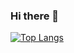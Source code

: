 ### Hi there 👋

[![Top Langs](https://github-readme-stats.vercel.app/api/top-langs/?username=kol-ui&langs_count=10)](https://github.com/anuraghazra/github-readme-stats)



<!--
**Kol-UI/Kol-UI** is a ✨ _special_ ✨ repository because its `README.md` (this file) appears on your GitHub profile.

Here are some ideas to get you started:

- 🔭 I’m currently working on ...
- 🌱 I’m currently learning ...
- 👯 I’m looking to collaborate on ...
- 🤔 I’m looking for help with ...
- 💬 Ask me about ...
- 📫 How to reach me: ...
- 😄 Pronouns: ...
- ⚡ Fun fact: ...
-->
